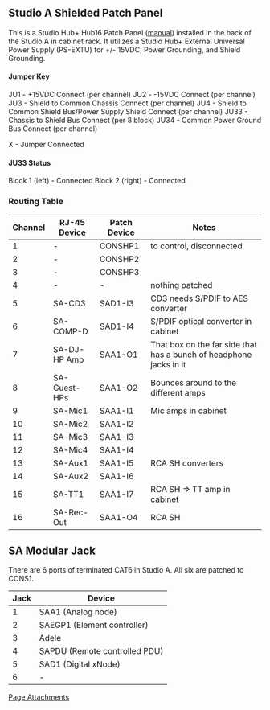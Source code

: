 Studio A Shielded Patch Panel
-----------------------------

This is a Studio Hub+ Hub16 Patch Panel ([manual](https://wiki.wmfo.org/@api/deki/files/422/=HUB16-DC.pdf "/@api/deki/files/422/=HUB16-DC.pdf")) installed in the back of the Studio A in cabinet rack.
 It utilizes a Studio Hub+ External Universal Power Supply (PS-EXTU) for +/- 15VDC, Power Grounding, and Shield Grounding.

#### Jumper Key

JU1 - +15VDC Connect (per channel)
 JU2 - -15VDC Connect (per channel)
 JU3 - Shield to Common Chassis Connect (per channel)
 JU4 - Shield to Common Shield Bus/Power Supply Shield Connect (per channel)
 JU33 - Chassis to Shield Bus Connect (per 8 block)
 JU34 - Common Power Ground Bus Connect (per channel)

X - Jumper Connected

#### JU33 Status

Block 1 (left) - Connected
 Block 2 (right) - Connected

### Routing Table

Channel| RJ-45 Device | Patch Device | Notes
--- | --- | --- | ---
1 | - | CONSHP1 | to control, disconnected
2 | - | CONSHP2 | 
3 | - | CONSHP3 | 
4 | - | - | nothing patched
5 | SA-CD3 | SAD1-I3 | CD3 needs S/PDIF to AES converter
6 | SA-COMP-D | SAD1-I4 | S/PDIF optical converter in cabinet
7 | SA-DJ-HP Amp | SAA1-O1 | That box on the far side that has a bunch of headphone jacks in it
8 | SA-Guest-HPs | SAA1-O2 | Bounces around to the different amps
9 | SA-Mic1 | SAA1-I1 | Mic amps in cabinet
10 | SA-Mic2 | SAA1-I2 | 
11 | SA-Mic3 | SAA1-I3 | 
12 | SA-Mic4 | SAA1-I4 | 
13 | SA-Aux1 | SAA1-I5 | RCA SH converters
14 | SA-Aux2 | SAA1-I6 | 
15 | SA-TT1 | SAA1-I7 | RCA SH => TT amp in cabinet
16 | SA-Rec-Out | SAA1-O4 | RCA SH

## SA Modular Jack

There are 6 ports of terminated CAT6 in Studio A. All six are patched to CONS1. 

Jack | Device
--- | ---
1 | SAA1 (Analog node)
2 | SAEGP1 (Element controller)
3 | Adele
4 | SAPDU (Remote controlled PDU)
5 | SAD1 (Digital xNode)
6 | -

[Page Attachments](https://wiki-files.wmfo.org/Operations/Station_Architecture_Overview/Signal_Chain_%26_Peripherals/StudioHub_Peripherals/SASHP)
